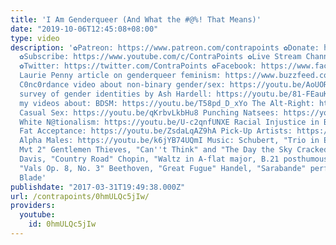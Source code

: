 ```yaml
---
title: 'I Am Genderqueer (And What the #@%! That Means)'
date: "2019-10-06T12:45:08+08:00"
type: video
description: '✿Patreon: https://www.patreon.com/contrapoints ✿Donate: https://www.paypal.com/cgi-bin/webscr?cmd=_donations&business=QAXL4AUZAQY7C&lc=US&item_name=ContraPoints&currency_code=USD&bn=PP%2dDonationsBF%3abtn_donateCC_LG%2egif%3aNonHosted
  ✿Subscribe: https://www.youtube.com/c/ContraPoints ✿Live Stream Channel: https://www.youtube.com/channel/UCGh4KSR8TZZlyq3qQDBsBLA
  ✿Twitter: https://twitter.com/ContraPoints ✿Facebook: https://www.facebook.com/ContraPoints/
  Laurie Penny article on genderqueer feminism: https://www.buzzfeed.com/lauriepenny/how-to-be-a-genderqueer-feminist
  C0nc0rdance video about non-binary gender/sex: https://youtu.be/AoUORx0LeIc Epic
  survey of gender identities by Ash Hardell: https://youtu.be/81-FEauK9II Check out
  my videos about: BDSM: https://youtu.be/T58pd_D_xYo The Alt-Right: https://youtu.be/a3XjRO4-kGk
  Casual Sex: https://youtu.be/qKrbvLkbHu8 Punching Natsees: https://youtu.be/iEyL1rDe60w
  White N@tionalism: https://youtu.be/U-c2qnfUNXE Racial Injustice in Baltimore: https://youtu.be/8r6GBo_7UNc
  Fat Acceptance: https://youtu.be/ZsdaLqAZ9hA Pick-Up Artists: https://youtu.be/bTomsgnRZFk
  Alpha Males: https://youtu.be/k6jYB74UQmI Music: Schubert, "Trio in E-flat Major,
  Mvt 2" Gentlemen Thieves, "Can''t Think" and "The Day the Sky Cracked" Donville
  Davis, "Country Road" Chopin, "Waltz in A-flat major, B.21 posthumous" Barrios,
  "Vals Op. 8, No. 3" Beethoven, "Great Fugue" Handel, "Sarabande" performed by Zoë
  Blade'
publishdate: "2017-03-31T19:49:38.000Z"
url: /contrapoints/0hmULQc5jIw/
providers:
  youtube:
    id: 0hmULQc5jIw
---
```

